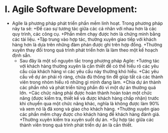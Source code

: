 # I.	Agile Software Development:
  -	Agile là phương pháp phát triển phần mềm linh hoạt. Trong phương pháp này ta sẽ:
      +Đề cao sự tương tác giữa các cá nhân với nhau hơn là các quy trình, các công cụ.
      +Phần mềm chạy được hơn là chứng minh bằng các tài liệu.
      +Tập trung vào hợp tác, thường xuyên giao tiếp với khách hàng hơn là dựa trên những đàm phán được ghi trên hợp đồng.
      +Thường xuyên thay đổi trong quá trình phát triển hơn là làm theo một kế hoạch định sẵn.
    -	Sau đây là một số nguyên tắc trong phương pháp Agile:
      +Tương tác với khách hàng thường xuyên là cần thiết để có thể hiểu rõ các yêu cầu của khách hàng vì các yêu cầu này thường khó hiểu.
      +Các yêu cầu về dự án phải rõ ràng, chứa đủ thông tin để giúp tất cả các thành viên trong nhóm hiểu rõ những gì mình đang làm.
      +Chia dự án thành các phần nhỏ và phát triển từng phần đó vì một dự án thường quá lớn.
      +Các chức năng phải được hoàn thành hoàn toàn một chức năng (được kiểm tra, thiết kế và được khách hàng chấp nhận) trước khi chuyển qua một chức năng khác, nghĩa là không được làm 90% và xem nó là đã xong và giao cho khách hàng.
      +Thường xuyên giao các phần mềm chạy được cho khách hàng để khách hàng đánh giá.
      +Thường xuyên kiểm tra xuyên suốt dự án.
      +Sự hợp tác giữa các thành viên trong quá trình phát triển dự án là cần thiết.
